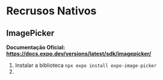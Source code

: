 # Recrusos Nativos

## ImagePicker

**Documentação Oficial: https://docs.expo.dev/versions/latest/sdk/imagepicker/**

1. Instalar a biblioteca `npx expo install expo-image-picker`
2.
